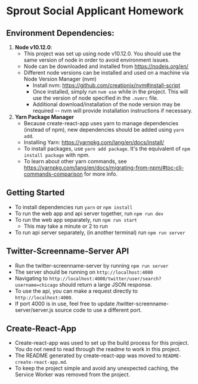 # Sprout Social Applicant Homework

## Environment Dependencies:

1. **Node v10.12.0**:
    - This project was set up using node v10.12.0. You should use the same version of node in order to avoid environment issues.
    - Node can be downloaded and installed from https://nodejs.org/en/
    - Different node versions can be installed and used on a machine via Node Version Manager (nvm)
        - Install nvm: https://github.com/creationix/nvm#install-script
        - Once installed, simply run `nvm use` while in the project. This will use the version of node specified in the `.nvmrc` file.
        - Additional download/installation of the node version may be required -- nvm will provide installation instructions if necessary.
2. **Yarn Package Manager**
    - Because create-react-app uses yarn to manage dependencies (instead of npm), new dependencies should be added using `yarn add`.
    - Installing Yarn: https://yarnpkg.com/lang/en/docs/install/
    - To install packages, use `yarn add package`. It's the equivalent of `npm install package` with npm.
    - To learn about other yarn commands, see https://yarnpkg.com/lang/en/docs/migrating-from-npm/#toc-cli-commands-comparison for more info.

## Getting Started

-   To install dependencies run `yarn` or `npm install`
-   To run the web app and api server together, run `npm run dev`
-   To run the web app separately, run `npm run start`
    -   This may take a minute or 2 to run
-   To run api server separately, (in another terminal) run `npm run server`

## Twitter-Screenname-Server API

-   Run the twitter-screenname-server by running `npm run server`
-   The server should be running on `http://localhost:4000`
-   Navigating to `http://localhost:4000/twitter/user/search?username=chicago` should return a large JSON response.
-   To use the api, you can make a request directly to `http://localhost:4000`.
-   If port 4000 is in use, feel free to update /twitter-screenname-server/server.js source code to use a different port.

## Create-React-App

-   Create-react-app was used to set up the build process for this project. You do not need to read through the readme to work in this project.
-   The README generated by create-react-app was moved to `README-create-react-app.md`.
-   To keep the project simple and avoid any unexpected caching, the Service Worker was removed from the project.
